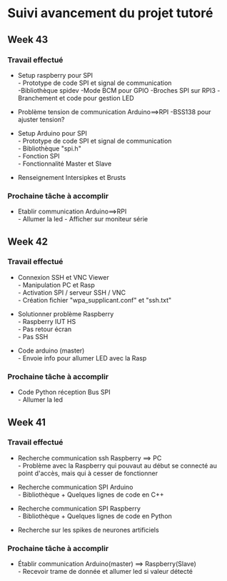 # Suivi avancement du projet tutoré

## Week 43

### Travail effectué
<p style=text-align:justify;>

* Setup raspberry pour SPI                   
        - Prototype de code SPI et signal de communication            
                -Bibliothèque spidev
                -Mode BCM pour GPIO
                -Broches SPI sur RPI3
                -Branchement et code pour gestion LED
* Problème tension de communication Arduino==>RPI
        -BSS138 pour ajuster tension?                         
* Setup Arduino pour SPI                              
        - Prototype de code SPI et signal de communication                         
                - Bibliothèque "spi.h"                    
                - Fonction SPI           
                - Fonctionnalité Master et Slave        
                                          
* Renseignement Intersipkes et Brusts
</p>

### Prochaine tâche à accomplir
<p style=text-align:justify;>

* Etablir communication Arduino==>RPI                 
        - Allumer la led
        - Afficher sur moniteur série                      

</p>

## Week 42

### Travail effectué
<p style=text-align:justify;>

* Connexion SSH et VNC Viewer                   
        - Manipulation PC et Rasp               
                - Activation SPI / serveur SSH / VNC            
                - Création fichier "wpa_supplicant.conf" et "ssh.txt"           

* Solutionner problème Raspberry                        
        - Raspberry IUT HS                                      
                - Pas retour écran              
                - Pas SSH               

* Code arduino (master)         
        - Envoie info pour allumer LED avec la Rasp             

</p>

### Prochaine tâche à accomplir
<p style=text-align:justify;>

* Code Python réception Bus SPI                 
        - Allumer la led                        

</p>

## Week 41

### Travail effectué
<p style=text-align:justify;>

* Recherche communication ssh Raspberry ==> PC    
        - Problème avec la Raspberry qui pouvaut au début se connecté au point d'accès, mais qui à cesser de fonctionner    

* Recherche communication SPI Arduino    
        - Bibliothèque + Quelques lignes de code en C++    

* Recherche communication SPI Raspberry    
        - Bibliothèque + Quelques lignes de code en Python    

* Recherche sur les spikes de neurones artificiels    
</p>

### Prochaine tâche à accomplir
<p style=text-align:justify;>

* Établir communication Arduino(master) ==> Raspberry(Slave)    
        - Recevoir trame de donnée et allumer led si valeur détecté    
</p>
